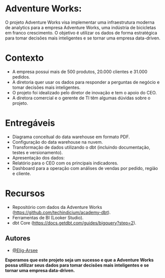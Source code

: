 
# Adventure Works:
O projeto Adventure Works visa implementar uma infraestrutura moderna de analytics para a empresa Adventure Works, uma indústria de bicicletas em franco crescimento. O objetivo é utilizar os dados de forma estratégica para tomar decisões mais inteligentes e se tornar uma empresa data-driven.

# Contexto
- A empresa possui mais de 500 produtos, 20.000 clientes e 31.000 pedidos.
- A diretoria quer usar os dados para responder a perguntas de negócio e tomar decisões mais inteligentes.
- O projeto foi idealizado pelo diretor de inovação e tem o apoio do CEO.
- A diretora comercial e o gerente de TI têm algumas dúvidas sobre o projeto.

# Entregáveis
- Diagrama conceitual do data warehouse em formato PDF.
- Configuração do data warehouse na nuvem.
- Transformação de dados utilizando o dbt (incluindo documentação, testes e versionamento).
- Apresentação dos dados:
- Relatório para o CEO com os principais indicadores.
- Dashboard para a operação com análises de vendas por pedido, região e cliente.

# Recursos
- Repositório com dados da Adventure Works (https://github.com/techindicium/academy-dbt).
- Ferramentas de BI (Looker Studio).
- dbt Core (https://docs.getdbt.com/guides/bigquery?step=2).

## Autores

- [@Elig-Arsee](https://github.com/Elig-Arsee/AdventureWorks/tree/main)

**Esperamos que este projeto seja um sucesso e que a Adventure Works possa utilizar seus dados para tomar decisões mais inteligentes e se tornar uma empresa data-driven.**